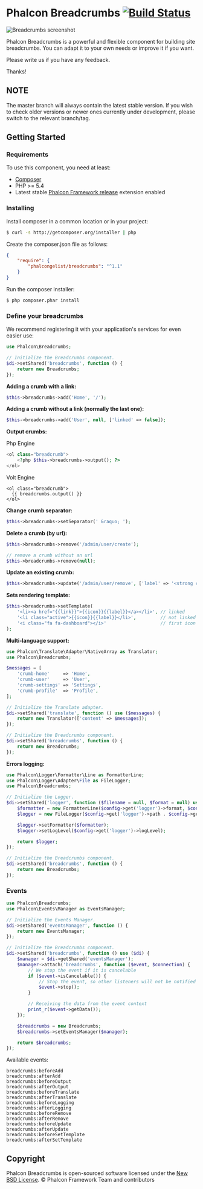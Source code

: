 # Phalcon Breadcrumbs [![Build Status](https://travis-ci.org/phalcongelist/breadcrumbs.svg?branch=master)](https://travis-ci.org/phalcongelist/breadcrumbs)

![Breadcrumbs screenshot](https://github.com/phalcongelist/breadcrumbs/blob/master/docs/breadcrumbs.png)

Phalcon Breadcrumbs is a powerful and flexible component for building site breadcrumbs.
You can adapt it to your own needs or improve it if you want.

Please write us if you have any feedback.

Thanks!

## NOTE

The master branch will always contain the latest stable version. If you wish
to check older versions or newer ones currently under development, please
switch to the relevant branch/tag.

## Getting Started

### Requirements

To use this component, you need at least:

* [Composer][:composer:]
* PHP >= 5.4
* Latest stable [Phalcon Framework release][:phalcon:] extension enabled

### Installing

Install composer in a common location or in your project:

```sh
$ curl -s http://getcomposer.org/installer | php
```

Create the composer.json file as follows:

```json
{
    "require": {
        "phalcongelist/breadcrumbs": "^1.1"
    }
}
```

Run the composer installer:

```sh
$ php composer.phar install
```

### Define your breadcrumbs

We recommend registering it with your application's services for even easier use:

```php
use Phalcon\Breadcrumbs;

// Initialize the Breadcrumbs component.
$di->setShared('breadcrumbs', function () {
    return new Breadcrumbs;
});
```

**Adding a crumb with a link:**

```php
$this->breadcrumbs->add('Home', '/');
```

**Adding a crumb without a link (normally the last one):**

```php
$this->breadcrumbs->add('User', null, ['linked' => false]);
```

**Output crumbs:**

Php Engine
```php
<ol class="breadcrumb">
    <?php $this->breadcrumbs->output(); ?>
</ol>
```

Volt Engine
```volt
<ol class="breadcrumb">
  {{ breadcrumbs.output() }}
</ol>
```

**Change crumb separator:**

```php
$this->breadcrumbs->setSeparator(' &raquo; ');
```

**Delete a crumb (by url):**

```php
$this->breadcrumbs->remove('/admin/user/create');

// remove a crumb without an url
$this->breadcrumbs->remove(null);
```

**Update an existing crumb:**

```php
$this->breadcrumbs->update('/admin/user/remove', ['label' => '<strong class="red">Remove</strong>']);
```

**Sets rendering template:**

```php
$this->breadcrumbs->setTemplate(
    '<li><a href="{{link}}">{{icon}}{{label}}</a></li>', // linked
    '<li class="active">{{icon}}{{label}}</li>',         // not linked
    '<i class="fa fa-dashboard"></i>'                    // first icon
);
```

**Multi-language support:**

```php
use Phalcon\Translate\Adapter\NativeArray as Translator;
use Phalcon\Breadcrumbs;

$messages = [
    'crumb-home'     => 'Home',
    'crumb-user'     => 'User',
    'crumb-settings' => 'Settings',
    'crumb-profile'  => 'Profile',
];

// Initialize the Translate adapter.
$di->setShared('translate', function () use ($messages) {
    return new Translator(['content' => $messages]);
});

// Initialize the Breadcrumbs component.
$di->setShared('breadcrumbs', function () {
    return new Breadcrumbs;
});
```

**Errors logging:**

```php
use Phalcon\Logger\Formatter\Line as FormatterLine;
use Phalcon\Logger\Adapter\File as FileLogger;
use Phalcon\Breadcrumbs;

// Initialize the Logger.
$di->setShared('logger', function ($filename = null, $format = null) use ($config) {
    $formatter = new FormatterLine($config->get('logger')->format, $config->get('logger')->date);
    $logger = new FileLogger($config->get('logger')->path . $config->get('logger')->filename);

    $logger->setFormatter($formatter);
    $logger->setLogLevel($config->get('logger')->logLevel);

    return $logger;
});

// Initialize the Breadcrumbs component.
$di->setShared('breadcrumbs', function () {
    return new Breadcrumbs;
});
```

### Events

```php
use Phalcon\Breadcrumbs;
use Phalcon\Events\Manager as EventsManager;

// Initialize the Events Manager.
$di->setShared('eventsManager', function () {
    return new EventsManager;
});

// Initialize the Breadcrumbs component.
$di->setShared('breadcrumbs', function () use ($di) {
    $manager = $di->getShared('eventsManager');
    $manager->attach('breadcrumbs', function ($event, $connection) {
        // We stop the event if it is cancelable
        if ($event->isCancelable()) {
            // Stop the event, so other listeners will not be notified about this
            $event->stop();
        }

        // Receiving the data from the event context
        print_r($event->getData());
    });

    $breadcrumbs = new Breadcrumbs;
    $breadcrumbs->setEventsManager($manager);

    return $breadcrumbs;
});
```

Available events:

```
breadcrumbs:beforeAdd
breadcrumbs:afterAdd
breadcrumbs:beforeOutput
breadcrumbs:afterOutput
breadcrumbs:beforeTranslate
breadcrumbs:afterTranslate
breadcrumbs:beforeLogging
breadcrumbs:afterLogging
breadcrumbs:beforeRemove
breadcrumbs:afterRemove
breadcrumbs:beforeUpdate
breadcrumbs:afterUpdate
breadcrumbs:beforeSetTemplate
breadcrumbs:afterSetTemplate
```

## Copyright

Phalcon Breadcrumbs is open-sourced software licensed under the [New BSD License][:license:].
© Phalcon Framework Team and contributors

[:composer:]: https://getcomposer.org/
[:phalcon:]: https://github.com/phalcon/cphalcon/releases
[:license:]: https://github.com/phalcongelist/breadcrumbs/blob/master/docs/LICENSE.md
